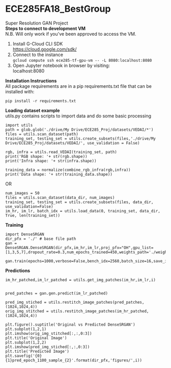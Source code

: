 # ECE285FA18_BestGroup
Super Resolution GAN Project<br>
**Steps to connect to development VM** <br>
N.B. Will only work if you've been approved to access the VM. 
1. Install G-Cloud CLI SDK <br>
https://cloud.google.com/sdk/ <br>
2. Connect to the instance <br>
```gcloud compute ssh ece285-tf-gpu-vm -- -L 8080:localhost:8080``` <br>
3. Open Jupyter notebook in browser by visiting:<br>
localhost:8080 <br>

**Installation Instructions**<br>
All package requirements are in a pip requirements.txt file that can be installed with:
```
pip install -r requirements.txt
```


**Loading dataset example**<br>
utils.py contains scripts to import data and do some basic processing

```
import utils
path = glob.glob('./drive/My Drive/ECE285_Proj/datasets/VEDAI/*')
files = utils.scan_dataset(path)
training_set, testing_set = utils.create_subsets(files,'./drive/My Drive/ECE285_Proj/datasets/VEDAI/', use_validation = False)

rgb, infra = utils.read_VEDAI(training_set, path)
print('RGB shape: '+ str(rgb.shape))
print('Infra shape: '+ str(infra.shape))

training_data = normalize(combine_rgb_infra(rgb,infra))
print('Data shape: '+ str(training_data.shape))
 ```
 OR
 ```
num_images = 50
files = utils.scan_dataset(data_dir, num_images)
training_set, testing_set = utils.create_subsets(files, data_dir, use_validation=False)
im_hr, im_lr, batch_idx = utils.load_data(0, training_set, data_dir, True, len(training_set))
 ```

**Training**

```
import DenseSRGAN
dir_pfx = './' # base file path
gan = DenseSRGAN.DenseSRGAN(dir_pfx,im_hr,im_lr,proj_pfx="OH",gpu_list=[1,3,5,7],dropout_rate=0.3,num_epochs_trained=450,weights_path='./weights/OH/')

gan.train(epochs=1000,verbose=False,bench_idx=2560,batch_size=16,save_interval=10,view_interval=2)
```
**Predictions**
```
im_hr_patched,im_lr_patched = utils.get_img_patches(im_hr,im_lr,i)


pred_patches = gan.gen.predict(im_lr_patched)

pred_img_stiched = utils.restitch_image_patches(pred_patches,(1024,1024,4))
orig_img_stitched = utils.restitch_image_patches(im_hr_patched,(1024,1024,4))

plt.figure().suptitle('Original vs Predicted DenseSRGAN')
plt.subplot(1,2,1)
plt.imshow(orig_img_stitched[:,:,0:3])
plt.title('Original Image')
plt.subplot(1,2,2)
plt.imshow(pred_img_stiched[:,:,0:3])
plt.title('Predicted Image')
plt.savefig('{0}{1}pred_epoch_1100_sample_{2}'.format(dir_pfx,'figures/',i))
```
